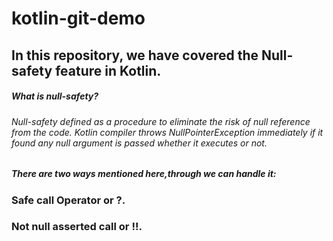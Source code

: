 # kotlin-git-demo

## In this repository, we have covered the Null-safety feature in Kotlin.

##### What is null-safety?

###### Null-safety defined as a procedure to eliminate the risk of null reference from the code. Kotlin compiler throws NullPointerException immediately if it found any null argument is passed whether it executes or not.

##### There are two ways mentioned here,through we can handle it:

### Safe call Operator or ?.
### Not null asserted call  or !!.

